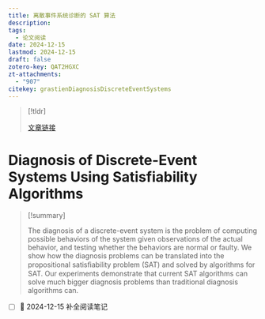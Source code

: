 ```yaml
---
title: 离散事件系统诊断的 SAT 算法
description: 
tags:
  - 论文阅读
date: 2024-12-15
lastmod: 2024-12-15
draft: false
zotero-key: QAT2HGXC
zt-attachments:
  - "907"
citekey: grastienDiagnosisDiscreteEventSystems
---
```


> [!tldr]
>
> [文章链接](https://doi.org/undefined)

# Diagnosis of Discrete-Event Systems Using Satisfiability Algorithms

> [!summary]
>
> The diagnosis of a discrete-event system is the problem of computing possible behaviors of the system given observations of the actual behavior, and testing whether the behaviors are normal or faulty. We show how the diagnosis problems can be translated into the propositional satisﬁability problem (SAT) and solved by algorithms for SAT. Our experiments demonstrate that current SAT algorithms can solve much bigger diagnosis problems than traditional diagnosis algorithms can.

- [ ] 🛫 2024-12-15 补全阅读笔记
